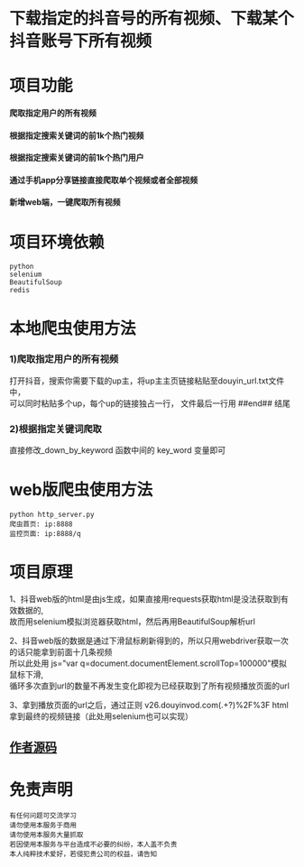 # 下载指定的抖音号的所有视频、下载某个抖音账号下所有视频


# 项目功能
#### 爬取指定用户的所有视频
#### 根据指定搜索关键词的前1k个热门视频
#### 根据指定搜索关键词的前1k个热门用户
#### 通过手机app分享链接直接爬取单个视频或者全部视频
#### 新增web端，一键爬取所有视频

# 项目环境依赖
```
python
selenium
BeautifulSoup
redis
```

# 本地爬虫使用方法
### 1)爬取指定用户的所有视频

打开抖音，搜索你需要下载的up主，将up主主页链接粘贴至douyin_url.txt文件中，      
可以同时粘贴多个up，每个up的链接独占一行， 文件最后一行用 ##end## 结尾

### 2)根据指定关键词爬取
直接修改_down_by_keyword 函数中间的 key_word 变量即可



# web版爬虫使用方法
```
python http_server.py
爬虫首页: ip:8888
监控页面: ip:8888/q
```


# 项目原理
1、抖音web版的html是由js生成，如果直接用requests获取html是没法获取到有效数据的,  
     故而用selenium模拟浏览器获取html，然后再用BeautifulSoup解析url  

2、抖音web版的数据是通过下滑鼠标刷新得到的，所以只用webdriver获取一次的话只能拿到前面十几条视频  
     所以此处用 js="var q=document.documentElement.scrollTop=100000"模拟鼠标下滑,  
     循环多次直到url的数量不再发生变化即视为已经获取到了所有视频播放页面的url  

3、拿到播放页面的url之后，通过正则 v26.douyinvod.com(.+?)%2F%3F html拿到最终的视频链接（此处用selenium也可以实现）


## [作者源码](https://github.com/Mrhs121/Douyin-DownloadAllVideo)  

#  免责声明
```
有任何问题可交流学习  
请勿使用本服务于商用  
请勿使用本服务大量抓取  
若因使用本服务与平台造成不必要的纠纷，本人盖不负责  
本人纯粹技术爱好，若侵犯贵公司的权益，请告知  
```
